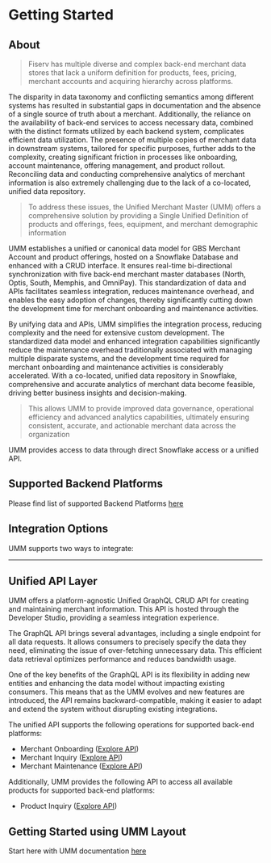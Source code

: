 # Getting Started

## About

> Fiserv has multiple diverse and complex back-end merchant data stores that lack a uniform definition for products, fees, pricing, merchant accounts and acquiring hierarchy across platforms.

The disparity in data taxonomy and conflicting semantics among different systems has resulted in substantial gaps in documentation and the absence of a single source of truth about a merchant. Additionally, the reliance on the availability of back-end services to access necessary data, combined with the distinct formats utilized by each backend system, complicates efficient data utilization. The presence of multiple copies of merchant data in downstream systems, tailored for specific purposes, further adds to the complexity, creating significant friction in processes like onboarding, account maintenance, offering management, and product rollout. Reconciling data and conducting comprehensive analytics of merchant information is also extremely challenging due to the lack of a co-located, unified data repository.

> To address these issues, the Unified Merchant Master (UMM) offers a comprehensive solution by providing a Single Unified Definition of products and offerings, fees, equipment, and merchant demographic information

UMM establishes a unified or canonical data model for GBS Merchant Account and product offerings, hosted on a Snowflake Database and enhanced with a CRUD interface. It ensures real-time bi-directional synchronization with five back-end merchant master databases (North, Optis, South, Memphis, and OmniPay). This standardization of data and APIs facilitates seamless integration, reduces maintenance overhead, and enables the easy adoption of changes, thereby significantly cutting down the development time for merchant onboarding and maintenance activities.

By unifying data and APIs, UMM simplifies the integration process, reducing complexity and the need for extensive custom development. The standardized data model and enhanced integration capabilities significantly reduce the maintenance overhead traditionally associated with managing multiple disparate systems, and the development time required for merchant onboarding and maintenance activities is considerably accelerated. With a co-located, unified data repository in Snowflake, comprehensive and accurate analytics of merchant data become feasible, driving better business insights and decision-making.

> This allows UMM to provide improved data governance, operational efficiency and advanced analytics capabilities, ultimately ensuring consistent, accurate, and actionable merchant data across the organization

UMM provides access to data through direct Snowflake access or a unified API.

## Supported Backend Platforms

Please find list of supported Backend Platforms [here](?path=docs/specification/supportedPlatforms.md)

## Integration Options

UMM supports two ways to integrate:

<!-- type: row -->

<!-- type: card
title: UMM API 
description: Use GraphQL queries to retrieve or manage merchant data as well as Rest APIs for UMM Master Data definition.
link: ?path=docs/getting-access/api-access.md
-->

<!-- type: card
title: Direct Access to UMM Snowflake Database
description: Consumer will have full read access to UMM Snowflake database and can use the data to Synch with their application incrementally or periodically.
link: ?path=docs/getting-access/database-access.md
-->

<!-- type: row-end -->

---

## Unified API Layer

UMM offers a platform-agnostic Unified GraphQL CRUD API for creating and maintaining merchant information. This API is hosted through the Developer Studio, providing a seamless integration experience.

The GraphQL API brings several advantages, including a single endpoint for all data requests. It allows consumers to precisely specify the data they need, eliminating the issue of over-fetching unnecessary data. This efficient data retrieval optimizes performance and reduces bandwidth usage.

One of the key benefits of the GraphQL API is its flexibility in adding new entities and enhancing the data model without impacting existing consumers. This means that as the UMM evolves and new features are introduced, the API remains backward-compatible, making it easier to adapt and extend the system without disrupting existing integrations.

The unified API supports the following operations for supported back-end platforms:

- Merchant Onboarding ([Explore API](../api/?type=post&path=/graphql%E2%81%A3%E2%81%A3%E2%81%A3%E2%81%A3&branch=develop&version=1.0.0))
- Merchant Inquiry ([Explore API](../api/?type=post&path=/graphql&branch=develop&version=1.0.0))
- Merchant Maintenance ([Explore API](../api/?type=post&path=/graphql%E2%81%A3%E2%81%A3&branch=develop&version=1.0.0))

Additionally, UMM provides the following API to access all available products for supported back-end platforms:

- Product Inquiry ([Explore API](../api/?type=get&path=/internal/v1/products&branch=develop&version=1.0.0))

## Getting Started using UMM Layout

Start here with UMM documentation [here](?path=docs/specification/readMe.md)
